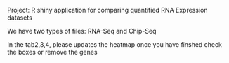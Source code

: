 Project: R shiny application for comparing quantified RNA Expression datasets

We have two types of files: RNA-Seq and Chip-Seq

In the tab2,3,4, please updates the heatmap once you have finshed check the boxes or remove the genes
